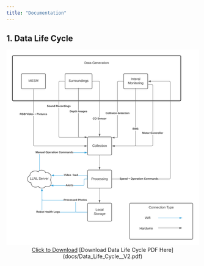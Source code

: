 ```yaml
---
title: "Documentation"
---
```


## 1. Data Life Cycle

<center>
  <img src="photos/Data Life Cycle Diagram.png" />
<center>
<a href="Data_Life_Cycle__V2.pdf" download>Click to Download</a>
[Download Data Life Cycle PDF Here](docs/Data_Life_Cycle__V2.pdf)
